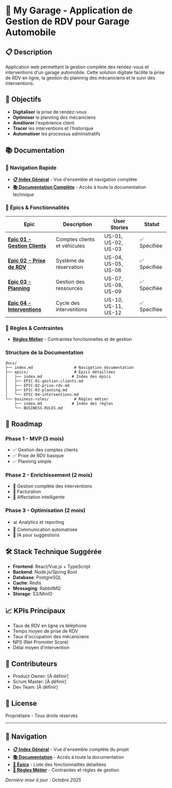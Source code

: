 # 🚗 My Garage - Application de Gestion de RDV pour Garage Automobile

## 📋 Description

Application web permettant la gestion complète des rendez-vous et interventions d'un garage automobile. Cette solution digitale facilite la prise de RDV en ligne, la gestion du planning des mécaniciens et le suivi des interventions.

## 🎯 Objectifs

- **Digitaliser** la prise de rendez-vous
- **Optimiser** le planning des mécaniciens
- **Améliorer** l'expérience client
- **Tracer** les interventions et l'historique
- **Automatiser** les processus administratifs

## 📚 Documentation

### 🔗 Navigation Rapide
- **[📋 Index Général](./index.md)** - Vue d'ensemble et navigation complète
- **[📚 Documentation Complète](./docs/index.md)** - Accès à toute la documentation technique

### 🎯 Épics & Fonctionnalités
| Epic | Description | User Stories | Statut |
|------|-------------|-------------|--------|
| **[Epic 01 - Gestion Clients](./docs/epics/EPIC-01-gestion-clients.md)** | Comptes clients et véhicules | US-01, US-02, US-03 | ✅ Spécifiée |
| **[Epic 02 - Prise de RDV](./docs/epics/EPIC-02-prise-rdv.md)** | Système de réservation | US-04, US-05, US-06 | ✅ Spécifiée |
| **[Epic 03 - Planning](./docs/epics/EPIC-03-planning.md)** | Gestion des ressources | US-07, US-08, US-09 | ✅ Spécifiée |
| **[Epic 04 - Interventions](./docs/epics/EPIC-04-interventions.md)** | Cycle des interventions | US-10, US-11, US-12 | ✅ Spécifiée |

### 📐 Règles & Contraintes
- **[Règles Métier](./docs/business-rules/BUSINESS-RULES.md)** - Contraintes fonctionnelles et de gestion

### Structure de la Documentation

```
docs/
├── index.md                  # Navigation documentation
├── epics/                    # Épics détaillées
│   ├── index.md             # Index des épics
│   ├── EPIC-01-gestion-clients.md
│   ├── EPIC-02-prise-rdv.md
│   ├── EPIC-03-planning.md
│   └── EPIC-04-interventions.md
└── business-rules/           # Règles métier
    ├── index.md             # Index des règles
    └── BUSINESS-RULES.md
```

## 🚀 Roadmap

### Phase 1 - MVP (3 mois)
- ✅ Gestion des comptes clients
- ✅ Prise de RDV basique
- ✅ Planning simple

### Phase 2 - Enrichissement (2 mois)
- 🔄 Gestion complète des interventions
- 🔄 Facturation
- 🔄 Affectation intelligente

### Phase 3 - Optimisation (2 mois)
- 📊 Analytics et reporting
- 💬 Communication automatisée
- 🤖 IA pour suggestions

## 🛠 Stack Technique Suggérée

- **Frontend**: React/Vue.js + TypeScript
- **Backend**: Node.js/Spring Boot
- **Database**: PostgreSQL
- **Cache**: Redis
- **Messaging**: RabbitMQ
- **Storage**: S3/MinIO

## 📈 KPIs Principaux

- Taux de RDV en ligne vs téléphone
- Temps moyen de prise de RDV
- Taux d'occupation des mécaniciens
- NPS (Net Promoter Score)
- Délai moyen d'intervention

## 🤝 Contributeurs

- Product Owner: [À définir]
- Scrum Master: [À définir]
- Dev Team: [À définir]

## 📄 License

Propriétaire - Tous droits réservés

---

## 🔗 Navigation

- **[📋 Index Général](./index.md)** - Vue d'ensemble complète du projet
- **[📚 Documentation](./docs/index.md)** - Accès à toute la documentation
- **[🎯 Épics](./docs/epics/index.md)** - Liste des fonctionnalités détaillées
- **[📐 Règles Métier](./docs/business-rules/index.md)** - Contraintes et règles de gestion

*Dernière mise à jour : Octobre 2025*